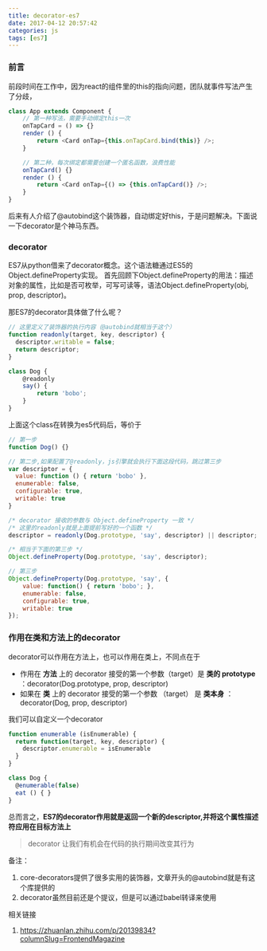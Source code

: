 ```yaml
---
title: decorator-es7
date: 2017-04-12 20:57:42
categories: js
tags: [es7]
---
```

### 前言
前段时间在工作中，因为react的组件里的this的指向问题，团队就事件写法产生了分歧，
```javascript
class App extends Component {
    // 第一种写法，需要手动绑定this一次
    onTapCard = () => {}
    render () {
        return <Card onTap={this.onTapCard.bind(this)} />;
    }

    // 第二种，每次绑定都需要创建一个匿名函数，浪费性能
    onTapCard() {}
    render () {
        return <Card onTap={() => {this.onTapCard()} />;
    }
}
```

后来有人介绍了@autobind这个装饰器，自动绑定好this，于是问题解决。下面说一下decorator是个神马东西。


### decorator
ES7从python借来了decorator概念。这个语法糖通过ES5的Object.defineProperty实现。
首先回顾下Object.defineProperty的用法：描述对象的属性，比如是否可枚举，可写可读等，语法Object.defineProperty(obj, prop, descriptor)。

那ES7的decorator具体做了什么呢？
```javascript
// 这里定义了装饰器的执行内容（@autobind就相当于这个）
function readonly(target, key, descriptor) {
  descriptor.writable = false;
  return descriptor;
}

class Dog {
    @readonly
    say() {
        return 'bobo';
    }
}
```
上面这个class在转换为es5代码后，等价于
```javascript
// 第一步
function Dog() {}

// 第二步,如果配置了@readonly，js引擎就会执行下面这段代码，跳过第三步
var descriptor = {
  value: function () { return 'bobo' },
  enumerable: false,
  configurable: true,
  writable: true
}

/* decorator 接收的参数与 Object.defineProperty 一致 */
/* 这里的readonly就是上面提前写好的一个函数 */
descriptor = readonly(Dog.prototype, 'say', descriptor) || descriptor;

/* 相当于下面的第三步 */
Object.defineProperty(Dog.prototype, 'say', descriptor);

// 第三步
Object.defineProperty(Dog.prototype, 'say', {
    value: function() { return 'bobo'; },
    enumerable: false,
    configurable: true,
    writable: true
});
```

### 作用在类和方法上的decorator
decorator可以作用在方法上，也可以作用在类上，不同点在于
* 作用在 **方法** 上的 decorator 接受的第一个参数（target）是 **类的 prototype** ：decorator(Dog.prototype, prop, descriptor)
* 如果在 **类** 上的 decorator 接受的第一个参数 （target） 是 **类本身** ：decorator(Dog, prop, descriptor)

我们可以自定义一个decorator
```javascript
function enumerable (isEnumerable) {
  return function(target, key, descriptor) {
    descriptor.enumerable = isEnumerable
  }
}

class Dog {
  @enumerable(false)
  eat () { }
}
```

总而言之，**ES7的decorator作用就是返回一个新的descriptor,并将这个属性描述符应用在目标方法上**
> decorator 让我们有机会在代码的执行期间改变其行为

备注：
1. core-decorators提供了很多实用的装饰器，文章开头的@autobind就是有这个库提供的
2. decorator虽然目前还是个提议，但是可以通过babel转译来使用

相关链接
1. https://zhuanlan.zhihu.com/p/20139834?columnSlug=FrontendMagazine
